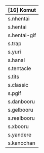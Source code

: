 |[16] Komut|
|-|
|s.nhentai|
|s.hentai|
|s.hentai-gif|
|s.trap|
|s.yuri|
|s.hanal|
|s.tentacle|
|s.tits|
|s.classic|
|s.pgif|
|s.danbooru|
|s.gelbooru|
|s.realbooru|
|s.xbooru|
|s.yandere|
|s.kanochan|
